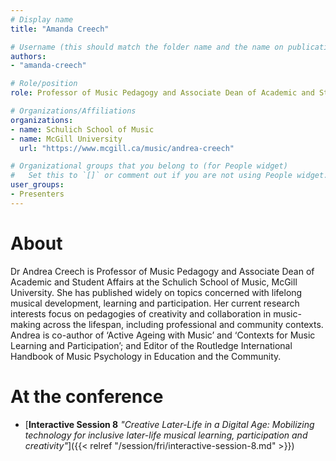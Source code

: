 ```yaml
---
# Display name
title: "Amanda Creech"

# Username (this should match the folder name and the name on publications)
authors:
- "amanda-creech"

# Role/position
role: Professor of Music Pedagogy and Associate Dean of Academic and Student Affairs

# Organizations/Affiliations
organizations: 
- name: Schulich School of Music
- name: McGill University
  url: "https://www.mcgill.ca/music/andrea-creech"

# Organizational groups that you belong to (for People widget)
#   Set this to `[]` or comment out if you are not using People widget.
user_groups:
- Presenters
---
```


# About

Dr Andrea Creech is Professor of Music Pedagogy and Associate Dean of Academic and Student Affairs at the Schulich School of Music, McGill University. She has published widely on topics concerned with lifelong musical development, learning and participation. Her current research interests focus on pedagogies of creativity and collaboration in music-making across the lifespan, including professional and community contexts. Andrea is co-author of ‘Active Ageing with Music’ and ‘Contexts for Music Learning and Participation’; and Editor of the Routledge International Handbook of Music Psychology in Education and the Community. 

# At the conference

- [**Interactive Session 8** *"Creative Later-Life in a Digital Age: Mobilizing technology for inclusive later-life musical learning, participation and creativity"*]({{< relref "/session/fri/interactive-session-8.md" >}})